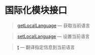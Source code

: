 国际化模块接口
==============

> [getLocalLanguage](http://git.oschina.net/gaoxiang/SE-For-ASP/tree/master/Docs/Api/I18N/getLocalLanguage.md) &mdash; 获取当前语言

> [setLocalLanguage](http://git.oschina.net/gaoxiang/SE-For-ASP/tree/master/Docs/Api/I18N/setLocalLanguage.md) &mdash; 设置当前语言

> [t](http://git.oschina.net/gaoxiang/SE-For-ASP/tree/master/Docs/Api/I18N/t.md) &mdash; 翻译指定信息到当前语言